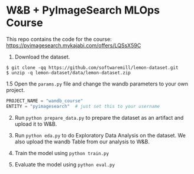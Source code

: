 # W&B + PyImageSearch MLOps Course

This repo contains the code for the course: https://pyimagesearch.mykajabi.com/offers/LQSsX59C


1. Download the dataset.
```shell
$ git clone -qq https://github.com/softwaremill/lemon-dataset.git
$ unzip -q lemon-dataset/data/lemon-dataset.zip
```

1.5 Open the `params.py` file and change the wandb parameters to your own project.
```python
PROJECT_NAME = "wandb_course"
ENTITY = "pyimagesearch"  # just set this to your username
```

2. Run `python prepare_data.py` to prepare the dataset as an artifact and upload it to W&B.

3. Run `python eda.py` to do Exploratory Data Analysis on the dataset. We also upload the wandb Table from our analysis to W&B.

4. Train the model using `python train.py`

5. Evaluate the model using `python eval.py`